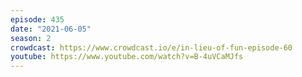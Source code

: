 ```yaml
---
episode: 435
date: "2021-06-05"
season: 2
crowdcast: https://www.crowdcast.io/e/in-lieu-of-fun-episode-60
youtube: https://www.youtube.com/watch?v=B-4uVCaMJfs
---
```

